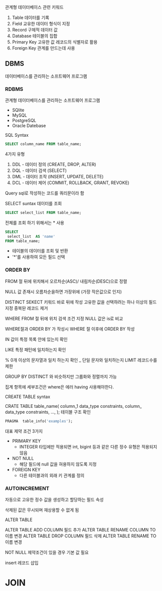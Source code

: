 관계형 데이터베이스 관련 키워드

1. Table 데이터를 기록
2. Field 교유한 데이터 형식이 지정
3. Record 구체적 데이터 값
4. Database 테이블의 집합
5. Primary Key 고유한 값 레코드의 식별자로 활용
6. Foreign Key 관계를 만드는데 사용

## DBMS
데이터베이스를 관리하는 소프트웨어 프로그램

### RDBMS
관계형 데이터베이스를 관리하는 소프트웨어 프로그램
- SQlite
- MySQL
- PostgreSQL
- Oracle Datebase

SQL Syntax

```sql
SELECT column_name FROM table_name;
```
4가지 유형

1. DDL - 데이터 정의 (CREATE, DROP, ALTER)
2. DQL - 데이터 검색 (SELECT)
3. DML - 데이터 조작 (INSERT, UPDATE, DELETE)
4. DCL - 데이터 제어 (COMMIT, ROLLBACK, GRANT, REVOKE)

Query
sql로 작성하는 코드를 쿼리문이라 함

SELECT suntax
데이터를 조회
```sql
SELECT select_list FROM table_name;
```
전체를 조회 하기 위해서는 * 사용

```sql
SELECT
 select_list  AS 'name'
FROM table_name;
```
- 테이블의 데이터를 조회 및 반환
- '*'를 사용하여 모든 필드 선택

### ORDER BY

FROM 절 뒤에 위치해서 오르차순(ASC)/ 내림차순(DESC)으로 정렬

NULL 값 존재시 오름차순을하면 가장위에 (가장 작은값으로 인지)

DISTINCT
SEKECT 키워드 바로 뒤에 작성
고유한 값을 선택하려는 하나 이상의 필드 지정
중복돤 레코드 제거

WHERE
FROM 절 뒤에 위치
검색 조건 지정
NULL 값은 is로 비교

WHERE절과 ORDER BY 가 작성시 WHERE 절 이후에 ORDER BY 작성

IN 값이 특정 목록 안에 있는지 확인

LIKE 특정 패턴에 일치하는지 확인

% 0개 이상의 문자열과 일치 하는지 확인
_ 단일 문자와 일치하는지
LIMIT 레코드수를 제한


GROUP BY 
DISTINCT 와 비슷하지만 그룹화와 정렬까지 가능

집계 항목에 세부조건은 where은 에러 having 사용해야한다.

CREATE TABLE syntax

CRATE TABLE table_name(
  column_1 data_type constraints,
  column_ data_type constraints,
  ...,
);
테이블 구조 확인
```sql
PRAGMA  table_info('examples');
```
대표 제약 조건 3가지
- PRIMARY KEY
  - INTEGER 타입에만 적용되면 int, bigint 등과 같은 다른 정수 유형은 적용되지 않음
- NOT NULL
  - 해당 필드에 null 값을 혀용하지 않도록 지정
- FOREIGN KEY
  - 다른 테이블과의 외래 키 관계를 정의

### AUTOINCREMENT
자동으로 고유한 정수 값을 생성하고 할당하는 필드 속성

삭제된 값은 무시되며 재상용할 수 없게 됨

ALTER TABLE

ALTER TABLE ADD COLUMN 필드 추가
ALTER TABLE RENAME COLUMN TO 이름 변경
ALTER TABLE DROP COLUMN 필드 삭제
ALTER TABLE RENAME TO 이름 변경

NOT NULL 제약조건이 있을 경우 기본 값 필요

insert 레코드 삽입

# JOIN

